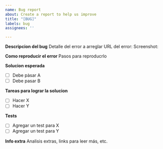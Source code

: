 ```yaml
---
name: Bug report
about: Create a report to help us improve
title: "[BUG]"
labels: bug
assignees: ''

---
```


**Descripcion del bug**
Detalle del error a arreglar
URL del error:
Screenshot:

**Como reproducir el error**
Pasos para reproducrlo

**Solucion esperada**
 - [ ] Debe pàsar A
 - [ ] Debe pasar B

**Tareas para lograr la solucion**
 - [ ] Hacer X
 - [ ] Hacer Y

**Tests**
 - [ ] Agregar un test para X
 - [ ] Agregar un test para Y

**Info extra**
Analisis extras, links para leer más, etc.
